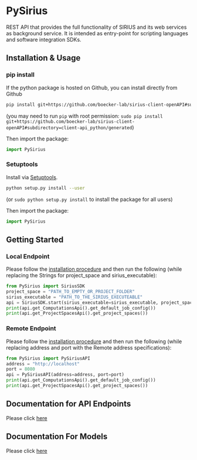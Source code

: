 # PySirius
REST API that provides the full functionality of SIRIUS and its web services as background service. It is intended as entry-point for scripting languages and software integration SDKs.

## Installation & Usage
### pip install

If the python package is hosted on Github, you can install directly from Github

```sh
pip install git+https://github.com/boecker-lab/sirius-client-openAPI#subdirectory=client-api_python/generated
```
(you may need to run `pip` with root permission: `sudo pip install git+https://github.com/boecker-lab/sirius-client-openAPI#subdirectory=client-api_python/generated`)

Then import the package:
```python
import PySirius 
```

### Setuptools

Install via [Setuptools](http://pypi.python.org/pypi/setuptools).

```sh
python setup.py install --user
```
(or `sudo python setup.py install` to install the package for all users)

Then import the package:
```python
import PySirius
```

## Getting Started

### Local Endpoint
Please follow the [installation procedure](#installation--usage) and then run the following (while replacing the Strings for project_space and sirius_executable):

```python
from PySirius import SiriusSDK
project_space = "PATH_TO_EMPTY_OR_PROJECT_FOLDER"
sirius_executable = "PATH_TO_THE_SIRIUS_EXECUTEABLE"
api = SiriusSDK.start(sirius_executable=sirius_executable, project_space=project_space)
print(api.get_ComputationsApi().get_default_job_config())
print(api.get_ProjectSpacesApi().get_project_spaces())
```

### Remote Endpoint

Please follow the [installation procedure](#installation--usage) and then run the following (while replacing address and port with the Remote address specifications):

```python
from PySirius import PySiriusAPI
address = "http://localhost"
port = 8080
api = PySiriusAPI(address=address, port=port)
print(api.get_ComputationsApi().get_default_job_config())
print(api.get_ProjectSpacesApi().get_project_spaces())
```

## Documentation for API Endpoints
Please click [here](generated/README.md#documentation-for-api-endpoints)

## Documentation For Models
Please click [here](generated/README.md#documentation-for-models)
